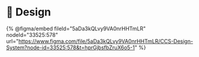 # 🎨 Design

{% @figma/embed fileId="5aDa3kQLvy9VA0nrHHTmLR" nodeId="33525:578" url="https://www.figma.com/file/5aDa3kQLvy9VA0nrHHTmLR/CCS-Design-System?node-id=33525:578&t=hprGjbsfbZruX6o5-1" %}

